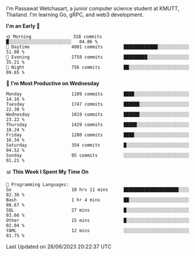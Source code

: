 
I'm Passawat Wetchasart, a junior computer science student at KMUTT, Thailand. I'm learning Go, gRPC, and web3 development.



<!--START_SECTION:waka-->
**I'm an Early 🐤** 

```text
🌞 Morning                318 commits         █░░░░░░░░░░░░░░░░░░░░░░░░   04.06 % 
🌆 Daytime                4001 commits        █████████████░░░░░░░░░░░░   51.08 % 
🌃 Evening                2758 commits        █████████░░░░░░░░░░░░░░░░   35.21 % 
🌙 Night                  756 commits         ██░░░░░░░░░░░░░░░░░░░░░░░   09.65 % 
```
📅 **I'm Most Productive on Wednesday** 

```text
Monday                   1109 commits        ████░░░░░░░░░░░░░░░░░░░░░   14.16 % 
Tuesday                  1747 commits        ██████░░░░░░░░░░░░░░░░░░░   22.30 % 
Wednesday                1819 commits        ██████░░░░░░░░░░░░░░░░░░░   23.22 % 
Thursday                 1429 commits        █████░░░░░░░░░░░░░░░░░░░░   18.24 % 
Friday                   1280 commits        ████░░░░░░░░░░░░░░░░░░░░░   16.34 % 
Saturday                 354 commits         █░░░░░░░░░░░░░░░░░░░░░░░░   04.52 % 
Sunday                   95 commits          ░░░░░░░░░░░░░░░░░░░░░░░░░   01.21 % 
```


📊 **This Week I Spent My Time On** 

```text
💬 Programming Languages: 
Go                       10 hrs 11 mins      █████████████████████░░░░   82.36 % 
Bash                     1 hr 4 mins         ██░░░░░░░░░░░░░░░░░░░░░░░   08.67 % 
SQL                      27 mins             █░░░░░░░░░░░░░░░░░░░░░░░░   03.66 % 
Other                    15 mins             █░░░░░░░░░░░░░░░░░░░░░░░░   02.04 % 
YAML                     12 mins             ░░░░░░░░░░░░░░░░░░░░░░░░░   01.75 % 
```


 Last Updated on 28/06/2023 20:22:37 UTC
<!--END_SECTION:waka-->

<!--
**markpassawat/markpassawat** is a ✨ _special_ ✨ repository because its `README.md` (this file) appears on your GitHub profile.

Here are some ideas to get you started:

- 🔭 I’m currently working on ...
- 🌱 I’m currently learning ...
- 👯 I’m looking to collaborate on ...
- 🤔 I’m looking for help with ...
- 💬 Ask me about ...
- 📫 How to reach me: ...
- 😄 Pronouns: He/Him
- ⚡ Fun fact: ...
-->
